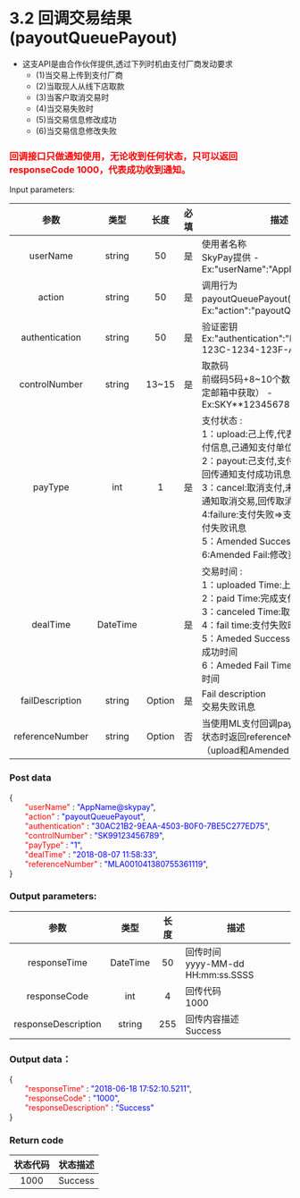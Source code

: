 # 3.2 回调交易结果(payoutQueuePayout)
- 这支API是由合作伙伴提供,透过下列时机由支付厂商发动要求
    - (1)当交易上传到支付厂商
    - (2)当取现人从线下店取款
    - (3)当客户取消交易时
    - (4)当交易失败时
    - (5)当交易信息修改成功
    - (6)当交易信息修改失败
### <font color = red>回调接口只做通知使用，无论收到任何状态，只可以返回responseCode 1000，代表成功收到通知。</font>
Input parameters:

| 参数                        |    类型     | 长度   |<img width=30/>必填 |描述|
| :-------------------------: | :-----------: |:-----:|:---:|--------------------------------|   
|userName |string|50|是|使用者名称<br>    SkyPay提供 - Ex:"userName":"AppName@skypay"|
|action|string|50|是|调用行为<br>payoutQueuePayout(固定参数值) - Ex:"action":"payoutQueuePayout"|
|authentication   |string |50|是| 验证密钥<br>Ex:"authentication":"E1234567-123C-1234-123F-A12345670"|
|controlNumber  |string|13~15|是|   取款码<br>   前缀码5码+8~10个数字（前缀码在绑定邮箱中获取） - Ex:SKY**12345678|
|payType  |int|1|是|支付状态 :<br>  1：upload:己上传,代表交易数据之支付信息,己通知支付单位 <br> 2：payout:己支付,支付单位完成付款,回传通知支付成功讯息 <br> 3：cancel:取消支付,未支付,合作伙伴通知取消交易,回传取消交易成功 <br> 4:failure:支付失败=>支付时错误,回传支付失败讯息 <br> 5：Amended Success:修改资料成功 <br> 6:Amended Fail:修改资料失败|
|dealTime  |DateTime||是|交易时间 :<br> 1：uploaded Time:上传时间 <br> 2：paid Time:完成支付时 <br> 3：canceled Time:取消交易时间 <br> 4：fail time:支付失败时间 <br> 5：Ameded Success Time:修改资料成功时间 <br> 6：Ameded Fail Time:修改资料失败时间|
|failDescription |string |Option|是|Fail description<br> 交易失败讯息|
|referenceNumber|string|Option|否|当使用ML支付回调payType为1和5的状态时返回referenceNumber（upload和Amended Success）|
### Post data
{<br>
    <font color=red>&ensp;&ensp;&ensp;&ensp;"userName"</font> : <font color=blue>"AppName@skypay"</font>,<br>
    <font color=red>&ensp;&ensp;&ensp;&ensp;"action"</font> : <font color=blue>"payoutQueuePayout"</font>,<br>
    <font color=red>&ensp;&ensp;&ensp;&ensp;"authentication"</font> : <font color=blue>"30AC21B2-9EAA-4503-B0F0-7BE5C277ED75"</font>,<br>
    <font color=red>&ensp;&ensp;&ensp;&ensp;"controlNumber"</font> : <font color=blue>"SK99123456789"</font>,<br>
    <font color=red>&ensp;&ensp;&ensp;&ensp;"payType"</font> : <font color=blue>"1"</font>,<br>
    <font color=red>&ensp;&ensp;&ensp;&ensp;"dealTime"</font> : <font color=blue>"2018-08-07 11:58:33"</font>,<br>
    <font color=red>&ensp;&ensp;&ensp;&ensp;"referenceNumber"</font> : <font color=blue>"MLA001041380755361119"</font>,<br>
}

### Output parameters:
| 参数                        |    类型     | 长度    |描述|
| :-------------------------: | :-----------: |:-----:|--------------------------------|   
|responseTime  |DateTime|50|回传时间 <br>  yyyy-MM-dd HH:mm:ss.SSSS|
|responseCode  |int|4|回传代码 <br>  1000|
|responseDescription  |string|255|回传内容描述 <br>  Success|
### Output data：
{<br>
    <font color=red>&ensp;&ensp;&ensp;&ensp;"responseTime"</font> : <font color=blue>"2018-06-18 17:52:10.5211"</font>,<br>
    <font color=red>&ensp;&ensp;&ensp;&ensp;"responseCode"</font> : <font color=blue>"1000"</font>,<br>
    <font color=red>&ensp;&ensp;&ensp;&ensp;"responseDescription"</font> : <font color=blue>"Success"</font><br>
}

### Return code

| 状态代码                        |   状态描述    | 
| :-------------------------: | :----------- |
|1000|Success|